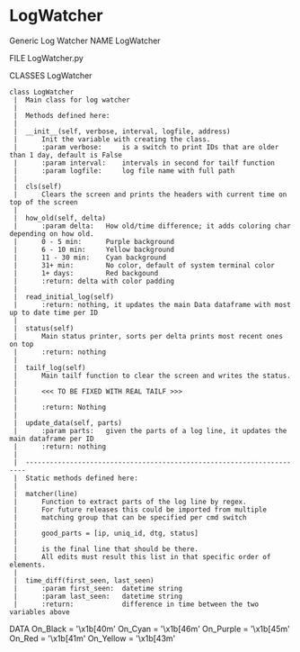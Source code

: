 # LogWatcher
Generic Log Watcher
NAME
    LogWatcher

FILE
    LogWatcher.py

CLASSES
    LogWatcher
    
    class LogWatcher
     |  Main class for log watcher
     |  
     |  Methods defined here:
     |  
     |  __init__(self, verbose, interval, logfile, address)
     |      Init the variable with creating the class.
     |      :param verbose:     is a switch to print IDs that are older than 1 day, default is False
     |      :param interval:    intervals in second for tailf function
     |      :param logfile:     log file name with full path
     |  
     |  cls(self)
     |      Clears the screen and prints the headers with current time on top of the screen
     |  
     |  how_old(self, delta)
     |      :param delta:   How old/time difference; it adds coloring char depending on how old.
     |      0 - 5 min:      Purple background
     |      6 - 10 min:     Yellow background
     |      11 - 30 min:    Cyan background
     |      31+ min:        No color, default of system terminal color
     |      1+ days:        Red backgound
     |      :return: delta with color padding
     |  
     |  read_initial_log(self)
     |      :return: nothing, it updates the main Data dataframe with most up to date time per ID
     |  
     |  status(self)
     |      Main status printer, sorts per delta prints most recent ones on top
     |      :return: nothing
     |  
     |  tailf_log(self)
     |      Main tailf function to clear the screen and writes the status.
     |      
     |      <<< TO BE FIXED WITH REAL TAILF >>>
     |      
     |      :return: Nothing
     |  
     |  update_data(self, parts)
     |      :param parts:   given the parts of a log line, it updates the main dataframe per ID
     |      :return: nothing
     |  
     |  ----------------------------------------------------------------------
     |  Static methods defined here:
     |  
     |  matcher(line)
     |      Function to extract parts of the log line by regex.
     |      For future releases this could be imported from multiple
     |      matching group that can be specified per cmd switch
     |      
     |      good_parts = [ip, uniq_id, dtg, status]
     |      
     |      is the final line that should be there.
     |      All edits must result this list in that specific order of elements.
     |  
     |  time_diff(first_seen, last_seen)
     |      :param first_seen:  datetime string
     |      :param last_seen:   datetime string
     |      :return:            difference in time between the two variables above

DATA
    On_Black = '\x1b[40m'
    On_Cyan = '\x1b[46m'
    On_Purple = '\x1b[45m'
    On_Red = '\x1b[41m'
    On_Yellow = '\x1b[43m'
